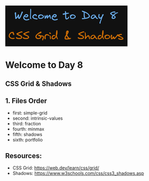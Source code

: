 ![image info](./welcome-day-08.png)

# Welcome to Day 8

## **CSS Grid & Shadows**

## 1. Files Order

- first: simple-grid
- second: intrinsic-values
- third: fraction
- fourth: minmax
- fifth: shadows
- sixth: portfolio

## Resources:

- CSS Grid: https://web.dev/learn/css/grid/
- Shadows: https://www.w3schools.com/css/css3_shadows.asp
